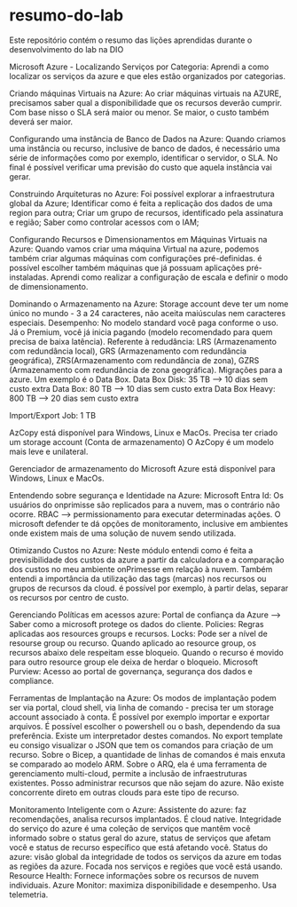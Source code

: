 # resumo-do-lab
Este repositório contém o resumo das lições aprendidas durante o desenvolvimento do lab na DIO

Microsoft Azure - Localizando Serviços por Categoria:
Aprendi a como localizar os serviços da azure e que eles estão organizados por categorias.

Criando máquinas Virtuais na Azure:
Ao criar máquinas virtuais na AZURE, precisamos saber qual a disponibilidade que os recursos deverão cumprir. Com base nisso o SLA será maior ou menor. Se maior, o custo também deverá ser maior.


Configurando uma instância de Banco de Dados na Azure:
Quando criamos uma instância ou recurso, inclusive de banco de dados, é necessário uma série de informações como por exemplo, identificar o servidor, o SLA. No final é possível verificar uma previsão do custo que aquela instância vai gerar.

Construindo Arquiteturas no Azure:
Foi possível explorar a infraestrutura global da Azure;
Identificar como é feita a replicação dos dados de uma region para outra;
Criar um grupo de recursos, identificado pela assinatura e região;
Saber como controlar acessos com o IAM;

Configurando Recursos e Dimensionamentos em Máquinas Virtuais na Azure:
Quando vamos criar uma máquina Virtual na azure, podemos também criar algumas máquinas com configurações pré-definidas.
é possível escolher também máquinas que já possuam aplicações pré-instaladas. 
Aprendi como realizar a configuração de escala e definir o modo de dimensionamento.

Dominando o Armazenamento na Azure:
Storage account deve ter um nome único no mundo - 3 a 24 caracteres, não aceita maiúsculas nem caracteres especiais.
Desempenho: No modelo standard você paga conforme o uso. Já o Premium, você já inicia pagando (modelo recomendado para quem precisa de baixa latência).
Referente à redudância: LRS (Armazenamento com redundância local), GRS (Armazenamento com redundância geográfica), ZRS(Armazenamento com redundância de zona), GZRS (Armazenamento com redundância de zona geográfica).
Migrações para a azure. Um exemplo é o Data Box.
Data Box Disk: 35 TB --> 10 dias sem custo extra
Data Box: 80 TB --> 10 dias sem custo extra
Data Box Heavy: 800 TB --> 20 dias sem custo extra

Import/Export Job: 1 TB

AzCopy está disponível para Windows, Linux e MacOs.
Precisa ter criado um storage account (Conta de armazenamento)
O AzCopy é um modelo mais leve e unilateral.

Gerenciador de armazenamento do Microsoft Azure
está disponível para Windows, Linux e MacOs.

Entendendo sobre segurança e Identidade na Azure:
Microsoft Entra Id: Os usuários do onprimisse são replicados para a nuvem, mas o contrário não ocorre.
RBAC --> permissionamento para executar determinadas ações.
O microsoft defender te dá opções de monitoramento, inclusive em ambientes onde existem mais de uma solução de nuvem sendo utilizada.


Otimizando Custos no Azure:
Neste módulo entendi como é feita a previsibilidade dos custos da azure a partir da calculadora e a comparação dos custos no meu ambiente onPrimesse em relação à nuvem. Também entendi a importância da utilização das tags (marcas) nos recursos ou grupos de recursos da cloud. é possível por exemplo, à partir delas, separar os recursos por centro de custo.

Gerenciando Políticas em acessos azure:
Portal de confiança da Azure --> Saber como a microsoft protege os dados do cliente.
Policies: Regras aplicadas aos resources groups e recursos.
Locks: Pode ser a nível de resourse group ou recurso. Quando aplicado ao resource group, os recursos abaixo dele respeitam esse bloqueio. Quando o recurso é movido para outro resource group ele deixa de herdar o bloqueio.
Microsoft Purview: Acesso ao portal de governança, segurança dos dados e compliance.

Ferramentas de Implantação na Azure:
Os modos de implantação podem ser via portal, cloud shell, via linha de comando - precisa ter um storage account
associado à conta. É possível por exemplo importar e exportar arquivos. É possível escolher o powershell ou o bash,
dependendo da sua preferência. Existe um interpretador destes comandos. No export template eu consigo visualizar o
JSON que tem os comandos para criação de um recurso. Sobre o Bicep, a quantidade de linhas de comandos é mais enxuta
se comparado ao modelo ARM. Sobre o ARQ, ela é uma ferramenta de gerenciamento multi-cloud, permite a inclusão de
infraestruturas existentes. Posso administrar recursos que não sejam do azure. Não existe concorrente direto em outras
clouds para este tipo de recurso.

Monitoramento Inteligente com o Azure:
Assistente do azure: faz recomendações, analisa recursos implantados. É cloud native.
Integridade do serviço do azure é uma coleção de serviços que mantêm você informado sobre o status geral do azure,
status de serviços que afetam você e status de recurso específico que está afetando você.
Status do azure: visão global da integridade de todos os serviços da azure em todas as regiões da azure.
Focada nos serviços e regiões que você está usando.
Resource Health: Fornece informações sobre os recursos de nuvem individuais.
Azure Monitor: maximiza disponibilidade e desempenho. Usa telemetria.
